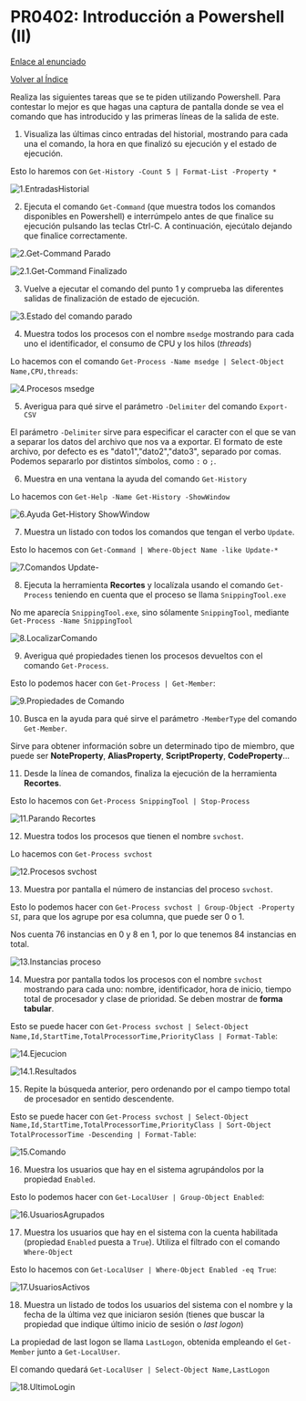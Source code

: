 # PR0402: Introducción a Powershell (II)

[Enlace al enunciado](https://github.com/vgonzalez165/apuntes_aso/blob/main/ut04/practicas/pr0402_introducci%C3%B3n_powershell_ii.md)

[Volver al Índice](../../index.md)

Realiza las siguientes tareas que se te piden utilizando Powershell. Para contestar lo mejor es que hagas una captura de pantalla donde se vea el comando que has introducido y las primeras líneas de la salida de este.


1. Visualiza las últimas cinco entradas del historial, mostrando para cada una el comando, la hora en que finalizó su ejecución y el estado de ejecución.

Esto lo haremos con `Get-History -Count 5 | Format-List -Property *`

![1.EntradasHistorial](img/image.png)

2. Ejecuta el comando `Get-Command` (que muestra todos los comandos disponibles en Powershell) e interrúmpelo antes de que finalice su ejecución pulsando las teclas Ctrl-C. A continuación, ejecútalo dejando que finalice correctamente.

![2.Get-Command Parado](img/image-1.png)

![2.1.Get-Command Finalizado](img/image-3.png)

3. Vuelve a ejecutar el comando del punto 1 y comprueba las diferentes salidas de finalización de estado de ejecución.

![3.Estado del comando parado](img/image-2.png)

4. Muestra todos los procesos con el nombre `msedge` mostrando para cada uno el identificador, el consumo de CPU y los hilos (*threads*)

Lo hacemos con el comando `Get-Process -Name msedge | Select-Object Name,CPU,threads`:

![4.Procesos msedge](img/image-4.png)

5. Averigua para qué sirve el parámetro `-Delimiter` del comando `Export-CSV`

El parámetro `-Delimiter` sirve para especificar el caracter con el que se van a separar los datos del archivo que nos va a exportar. El formato de este archivo, por defecto es es "dato1","dato2","dato3", separado por comas. Podemos separarlo por distintos símbolos, como `:` o `;`.

6. Muestra en una ventana la ayuda del comando `Get-History`

Lo hacemos con `Get-Help -Name Get-History -ShowWindow`

![6.Ayuda Get-History ShowWindow](img/image-5.png)

7. Muestra un listado con todos los comandos que tengan el verbo `Update`.

Esto lo hacemos con  `Get-Command | Where-Object Name -like Update-*`

![7.Comandos Update-](img/image-6.png)

8. Ejecuta la herramienta **Recortes** y localízala usando el comando `Get-Process` teniendo en cuenta que el proceso se llama `SnippingTool.exe` 

No me aparecía `SnippingTool.exe`, sino sólamente `SnippingTool`, mediante `Get-Process -Name SnippingTool`

![8.LocalizarComando](img/image-7.png)

9. Averigua qué propiedades tienen los procesos devueltos con el comando `Get-Process`.

Esto lo podemos hacer con `Get-Process | Get-Member`:

![9.Propiedades de Comando](img/image-8.png)

10.  Busca en la ayuda para qué sirve el parámetro `-MemberType` del comando `Get-Member`.

Sirve para obtener información sobre un determinado tipo de miembro, que puede ser **NoteProperty**, **AliasProperty**, **ScriptProperty**, **CodeProperty**...

11.  Desde la línea de comandos, finaliza la ejecución de la herramienta **Recortes**.

Esto lo hacemos con `Get-Process SnippingTool | Stop-Process`

![11.Parando Recortes](img/image-9.png)

12.   Muestra todos los procesos que tienen el nombre `svchost`.

Lo hacemos con `Get-Process svchost`

![12.Procesos svchost](img/image-10.png)

13.  Muestra por pantalla el número de instancias del proceso `svchost`.

Esto lo podemos hacer con `Get-Process svchost | Group-Object -Property SI`, para que los agrupe por esa columna, que puede ser 0 o 1.

Nos cuenta 76 instancias en 0 y 8 en 1, por lo que tenemos 84 instancias en total.

![13.Instancias proceso](img/image-11.png)

14.  Muestra por pantalla todos los procesos con el nombre `svchost` mostrando para cada uno: nombre, identificador, hora de inicio, tiempo total de procesador y clase de prioridad. Se deben mostrar de **forma tabular**.

Esto se puede hacer con `Get-Process svchost | Select-Object Name,Id,StartTime,TotalProcessorTime,PriorityClass | Format-Table`:

![14.Ejecucion](img/image-12.png)

![14.1.Resultados](img/image-13.png)

15.   Repite la búsqueda anterior, pero ordenando por el campo tiempo total de procesador en sentido descendente.

Esto se puede hacer con `Get-Process svchost | Select-Object Name,Id,StartTime,TotalProcessorTime,PriorityClass | Sort-Object TotalProcessorTime -Descending | Format-Table`:

![15.Comando](img/image-14.png)

16. Muestra los usuarios que hay en el sistema agrupándolos por la propiedad `Enabled`.

Esto lo podemos hacer con `Get-LocalUser | Group-Object Enabled`:

![16.UsuariosAgrupados](img/image-16.png)

17. Muestra los usuarios que hay en el sistema con la cuenta habilitada (propiedad `Enabled` puesta a `True`). Utiliza el filtrado con el comando `Where-Object`

Esto lo hacemos con `Get-LocalUser | Where-Object Enabled -eq True`:

![17.UsuariosActivos](img/image-17.png)

18. Muestra un listado de todos los usuarios del sistema con el nombre y la fecha de la última vez que iniciaron sesión (tienes que buscar la propiedad que indique último inicio de sesión o *last logon*)

La propiedad de last logon se llama `LastLogon`, obtenida empleando el `Get-Member` junto a `Get-LocalUser`.

El comando quedará `Get-LocalUser | Select-Object Name,LastLogon`

![18.UltimoLogin](img/image-18.png)